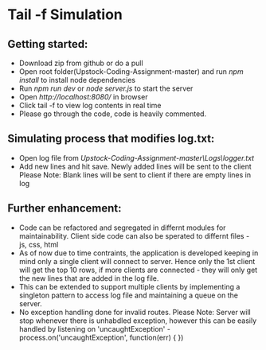 # Tail -f Simulation

## Getting started:
- Download zip from github or do a pull
- Open root folder(Upstock-Coding-Assignment-master) and run *npm install* to install node dependencies
- Run *npm run dev* or *node server.js* to start the server
- Open *http://localhost:8080/* in browser
- Click tail -f to view log contents in real time
- Please go through the code, code is heavily commented.



## Simulating process that modifies log.txt:
- Open log file from *Upstock-Coding-Assignment-master\Logs\logger.txt*
- Add new lines and hit save. Newly added lines will be sent to the client
Please Note: Blank lines will be sent to client if there are empty lines in log



## Further enhancement: 

- Code can be refactored and segregated in differnt modules for maintainability. Client side code can also be sperated to differnt files - js, css, html
- As of now due to time contraints,  the application is developed keeping in mind only a single client will connect to server. Hence only the 1st client will get the top 10 rows, if more clients are connected - they will only get the new lines that are added in the log file.
- This can be  extended to support multiple clients by implementing a singleton pattern to access log file and maintaining a queue on the server. 
- No exception handling done for invalid routes. 
  Please Note: Server will stop whenever there is unhabdled exception, however this can be easily handled by listening on 'uncaughtException' - process.on('uncaughtException', function(err) { })


